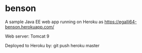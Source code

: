 # benson
A sample Java EE web app running on Heroku as https://egalli64-benson.herokuapp.com/

Web server: Tomcat 9

Deployed to Heroku by: git push heroku master